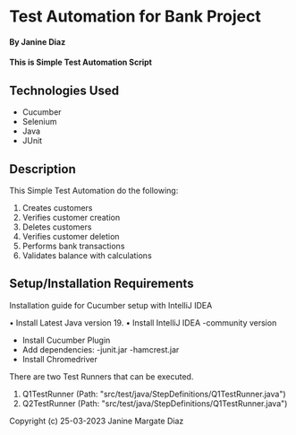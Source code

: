 # Test Automation for Bank Project

#### By Janine Diaz

#### This is Simple Test Automation Script

## Technologies Used

* Cucumber
* Selenium
* Java
* JUnit

## Description

This Simple Test Automation do the following:
1. Creates customers
2. Verifies customer creation
3. Deletes customers
4. Verifies customer deletion
5. Performs bank transactions
6. Validates balance with calculations

## Setup/Installation Requirements

Installation guide for Cucumber setup with IntelliJ IDEA

•	Install Latest Java version 19.
•	Install IntelliJ IDEA -community version
* Install Cucumber Plugin
* Add dependencies:
      -junit.jar
      -hamcrest.jar
* Install Chromedriver


There are two Test Runners that can be executed.

1. Q1TestRunner (Path: "src/test/java/StepDefinitions/Q1TestRunner.java")
2. Q2TestRunner (Path: "src/test/java/StepDefinitions/Q1TestRunner.java")


Copyright (c) 25-03-2023 Janine Margate Diaz
